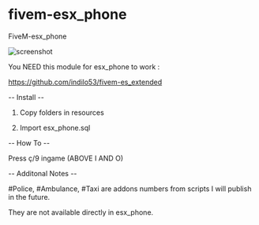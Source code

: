 # fivem-esx_phone
FiveM-esx_phone

![screenshot](https://img4.hostingpics.net/pics/789291FiveM2017050914303865.png)

You NEED this module for esx_phone to work : 

  https://github.com/indilo53/fivem-es_extended

-- Install --

1) Copy folders in resources

2) Import esx_phone.sql

-- How To --

Press ç/9 ingame (ABOVE I AND O)

-- Additonal Notes --

#Police, #Ambulance, #Taxi are addons numbers from scripts I will publish in the future.

They are not available directly in esx_phone.
